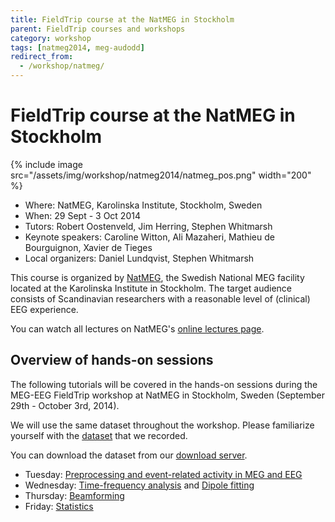 ```yaml
---
title: FieldTrip course at the NatMEG in Stockholm
parent: FieldTrip courses and workshops
category: workshop
tags: [natmeg2014, meg-audodd]
redirect_from:
  - /workshop/natmeg/
---
```


# FieldTrip course at the NatMEG in Stockholm

{% include image src="/assets/img/workshop/natmeg2014/natmeg_pos.png" width="200" %}

- Where: NatMEG, Karolinska Institute, Stockholm, Sweden
- When: 29 Sept - 3 Oct 2014
- Tutors: Robert Oostenveld, Jim Herring, Stephen Whitmarsh
- Keynote speakers: Caroline Witton, Ali Mazaheri, Mathieu de Bourguignon, Xavier de Tieges
- Local organizers: Daniel Lundqvist, Stephen Whitmarsh

This course is organized by [NatMEG](http://www.natmeg.se), the Swedish National MEG facility located at the Karolinska Institute in Stockholm. The target audience consists of Scandinavian researchers with a reasonable level of (clinical) EEG experience.

You can watch all lectures on NatMEG's [online lectures page](http://natmeg.se/learnaboutmeg/meglectures/index.html).

## Overview of hands-on sessions

The following tutorials will be covered in the hands-on sessions during the MEG-EEG FieldTrip workshop at NatMEG in Stockholm, Sweden (September 29th - October 3rd, 2014).

We will use the same dataset throughout the workshop. Please familiarize yourself with the [dataset](/workshop/natmeg2014/meg_audodd) that we recorded.

You can download the dataset from our [download server](https://download.fieldtriptoolbox.org/workshop/natmeg2014/).

- Tuesday: [Preprocessing and event-related activity in MEG and EEG](/workshop/natmeg2014/preprocessing)
- Wednesday: [Time-frequency analysis](/workshop/natmeg2014/timefrequency) and [Dipole fitting](/workshop/natmeg2014/dipolefitting)
- Thursday: [Beamforming](/workshop/natmeg2014/beamforming)
- Friday: [Statistics](/workshop/natmeg2014/statistics)
